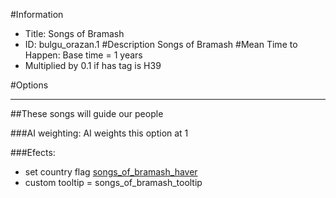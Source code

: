 #Information
 - Title: Songs of Bramash
 - ID: bulgu_orazan.1
#Description
Songs of Bramash
#Mean Time to Happen:
Base time = 1 years
 - Multiplied by 0.1 if has tag is H39

#Options

___
##These songs will guide our people

###AI weighting:
AI weights this option at 1


###Efects:<ul><li>set country flag [songs_of_bramash_haver](../flags/songs_of_bramash_haver.md)</li><li>custom tooltip = songs_of_bramash_tooltip</li></ul>

